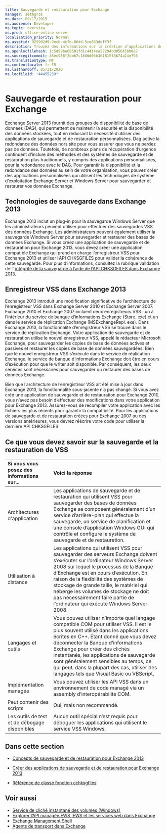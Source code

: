 ```yaml
---
title: Sauvegarde et restauration pour Exchange
manager: sethgros
ms.date: 09/17/2015
ms.audience: Developer
ms.topic: overview
ms.prod: office-online-server
localization_priority: Normal
ms.assetid: 329902d9-0ecb-4cfb-86dd-5ce863deff3f
description: Trouvez des informations sur la création d’applications de sauvegarde et de restauration pour Exchange 2013.
ms.openlocfilehash: 1c5d99be60501fd1c4414ea22294bd05645bb0a7
ms.sourcegitcommit: 88ec988f2bb67c1866d06b361615f3674a24e795
ms.translationtype: MT
ms.contentlocale: fr-FR
ms.lasthandoff: 05/31/2020
ms.locfileid: "44455239"
---
```

# <a name="backup-and-restore-for-exchange"></a>Sauvegarde et restauration pour Exchange
  
Exchange Server 2013 fournit des groupes de disponibilité de base de données (DAG), qui permettent de maintenir la sécurité et la disponibilité des données stockées, tout en réduisant la nécessité d’utiliser des applications de sauvegarde et de restauration personnalisées. Dag active la redondance des données hors site pour vous assurer que vous ne perdez pas de données. Toutefois, de nombreux plans de récupération d’urgence continuent d’inclure des méthodes et des systèmes de sauvegarde et de restauration plus traditionnels, y compris des applications personnalisées, pour la redondance avec le DAG. Pour garantir la disponibilité et la redondance des données au sein de votre organisation, vous pouvez créer des applications personnalisées qui utilisent les technologies de système d’exploitation Exchange Server et Windows Server pour sauvegarder et restaurer vos données Exchange.

<a name="bk_plugin"> </a>

## <a name="backup-technologies-in-exchange-2013"></a>Technologies de sauvegarde dans Exchange 2013

Exchange 2013 inclut un plug-in pour la sauvegarde Windows Server que les administrateurs peuvent utiliser pour effectuer des sauvegardes VSS des données Exchange. Les administrateurs peuvent également utiliser la sauvegarde Windows Server pour sauvegarder et restaurer des bases de données Exchange. Si vous créez une application de sauvegarde et de restauration pour Exchange 2013, vous devez créer une application compatible Exchange qui prend en charge l’enregistreur VSS pour Exchange 2013 et utiliser l’API CHKSGFILES pour valider la cohérence de cette sauvegarde. Pour plus d’informations, consultez la rubrique validation de l' [intégrité de la sauvegarde à l’aide de l’API CHKSGFILES dans Exchange 2013](how-to-validate-backup-integrity-by-using-the-chksgfiles-api-in-exchange.md).

<a name="bk_vsswriter"> </a>

## <a name="vss-writer-in-exchange-2013"></a>Enregistreur VSS dans Exchange 2013

Exchange 2013 introduit une modification significative de l’architecture de l’enregistreur VSS dans Exchange Server 2010 et Exchange Server 2007. Exchange 2010 et Exchange 2007 incluent deux enregistreurs VSS : un à l’intérieur du service de banque d’informations Exchange (Store. exe) et un dans le service de réplication Exchange (MSExchangeRepl. exe). Dans Exchange 2013, la fonctionnalité d’enregistreur VSS se trouve dans le service de réplication Exchange. Votre application de sauvegarde et de restauration utilise le nouvel enregistreur VSS, appelé le rédacteur Microsoft Exchange, pour sauvegarder les copies de base de données actives et passives et restaurer les copies de base de données sauvegardées. Bien que le nouvel enregistreur VSS s’exécute dans le service de réplication Exchange, le service de banque d’informations Exchange doit être en cours d’exécution pour que le writer soit disponible. Par conséquent, les deux services sont nécessaires pour sauvegarder ou restaurer des bases de données Exchange.
  
Bien que l’architecture de l’enregistreur VSS ait été mise à jour dans Exchange 2013, la fonctionnalité sous-jacente n’a pas changé. Si vous avez créé une application de sauvegarde et de restauration pour Exchange 2010, vous n’avez pas besoin d’effectuer des modifications dans votre application pour Exchange 2013. Assurez-vous de recompiler votre application avec les fichiers les plus récents pour garantir la compatibilité. Pour les applications de sauvegarde et de restauration créées pour Exchange 2007 ou des versions antérieures, vous devrez réécrire votre code pour utiliser la dernière API CHKSGFILES.
  
## <a name="what-you-need-to-know-about-vss-backup-and-restore"></a>Ce que vous devez savoir sur la sauvegarde et la restauration de VSS

|Si vous vous posez des informations sur...|Voici la réponse|
|:-----|:-----|
|Architectures d'application  <br/> |Les applications de sauvegarde et de restauration qui utilisent VSS pour sauvegarder des bases de données Exchange se composent généralement d’un service d’arrière-plan qui effectue la sauvegarde, un service de planification et une console d’application Windows GUI qui contrôle et configure le système de sauvegarde et de restauration.  <br/> |
|Utilisation à distance  <br/> |Les applications qui utilisent VSS pour sauvegarder des serveurs Exchange doivent s’exécuter sur l’ordinateur Windows Server 2008 sur lequel le processus de la Banque d’Exchange est en cours d’exécution. En raison de la flexibilité des systèmes de stockage de grande taille, le matériel qui héberge les volumes de stockage ne doit pas nécessairement faire partie de l’ordinateur qui exécute Windows Server 2008.  <br/> |
|Langages et outils  <br/> |Vous pouvez utiliser n’importe quel langage compatible COM pour utiliser VSS. Il est le plus souvent utilisé dans les applications écrites en C++. Étant donné que vous devez déconnecter la Banque d’informations Exchange pour créer des clichés instantanés, les applications de sauvegarde sont généralement sensibles au temps, ce qui peut, dans la plupart des cas, utiliser des langages tels que Visual Basic ou VBScript.  <br/> |
|Implémentation managée  <br/> |Vous pouvez utiliser les API VSS dans un environnement de code managé via un assembly d’interopérabilité COM.  <br/> |
|Peut contenir des scripts  <br/> |Oui, mais non recommandé.  <br/> |
|Les outils de test et de débogage disponibles  <br/> |Aucun outil spécial n’est requis pour déboguer les applications qui utilisent le service VSS Windows.  <br/> |
   
## <a name="in-this-section"></a>Dans cette section

- [Concepts de sauvegarde et de restauration pour Exchange 2013](backup-and-restore-concepts-for-exchange-2013.md)
    
- [Créer des applications de sauvegarde et de restauration pour Exchange 2013](build-backup-and-restore-applications-for-exchange-2013.md)
    
- [Référence de classe fonction cchksgfiles](cchksgfiles-class-reference.md)
    
## <a name="see-also"></a>Voir aussi

- [Service de cliché instantané des volumes (Windows)](https://msdn.microsoft.com/library/windows/desktop/bb968832%28v=vs.85%29.aspx)   
- [Explorer l’API managée EWS, EWS et les services web dans Exchange](../exchange-web-services/explore-the-ews-managed-api-ews-and-web-services-in-exchange.md)  
- [Exchange Management Shell](../management/exchange-management-shell.md)   
- [Agents de transport dans Exchange](../transport-agents/transport-agents-in-exchange-2013.md) 
    

